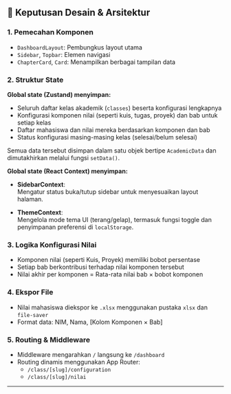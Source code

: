 ## 🎯 Keputusan Desain & Arsitektur

### 1. Pemecahan Komponen

- `DashboardLayout`: Pembungkus layout utama
- `Sidebar`, `Topbar`: Elemen navigasi
- `ChapterCard`, `Card`: Menampilkan berbagai tampilan data

### 2. Struktur State

**Global state (Zustand) menyimpan:**

- Seluruh daftar kelas akademik (`classes`) beserta konfigurasi lengkapnya
- Konfigurasi komponen nilai (seperti kuis, tugas, proyek) dan bab untuk setiap kelas
- Daftar mahasiswa dan nilai mereka berdasarkan komponen dan bab
- Status konfigurasi masing-masing kelas (selesai/belum selesai)

Semua data tersebut disimpan dalam satu objek bertipe `AcademicData` dan dimutakhirkan melalui fungsi `setData()`.

**Global state (React Context) menyimpan:**

- **SidebarContext**:  
  Mengatur status buka/tutup sidebar untuk menyesuaikan layout halaman.

- **ThemeContext**:  
  Mengelola mode tema UI (terang/gelap), termasuk fungsi toggle dan penyimpanan preferensi di `localStorage`.

### 3. Logika Konfigurasi Nilai

- Komponen nilai (seperti Kuis, Proyek) memiliki bobot persentase
- Setiap bab berkontribusi terhadap nilai komponen tersebut
- Nilai akhir per komponen = Rata-rata nilai bab × bobot komponen

### 4. Ekspor File

- Nilai mahasiswa diekspor ke `.xlsx` menggunakan pustaka `xlsx` dan `file-saver`
- Format data: NIM, Nama, [Kolom Komponen × Bab]

### 5. Routing & Middleware

- Middleware mengarahkan `/` langsung ke `/dashboard`
- Routing dinamis menggunakan App Router:
  - `/class/[slug]/configuration`
  - `/class/[slug]/nilai`

---
